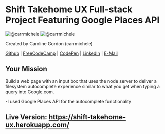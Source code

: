 # Shift Takehome UX Full-stack Project Featuring Google Places API
![@carrmichele](http://image-store.slidesharecdn.com/06b4c956-530e-4927-ad6f-4614112c6b7f-large.png)
![@carrmichele](http://image-store.slidesharecdn.com/d406b338-d2c5-4a73-84f1-62547586b78d-large.png)

Created by Caroline Gordon (carrmichele)

[Github](https://github.com/carrmichele) | [FreeCodeCamp](http://www.freecodecamp.com/carrmichele) | [CodePen](http://codepen.io/caromichel/) | [LinkedIn](https://www.linkedin.com/in/carolinemgordon) | [E-Mail](mailto:karoline.gdn@gmail.com)

## Your Mission

Build a web page with an input box that uses the node server to deliver a
filesystem autocomplete experience similar to what you get when typing a query into Google.com.

-I used Google Places API for the autocomplete functionality

## Live Version: https://shift-takehome-ux.herokuapp.com/
